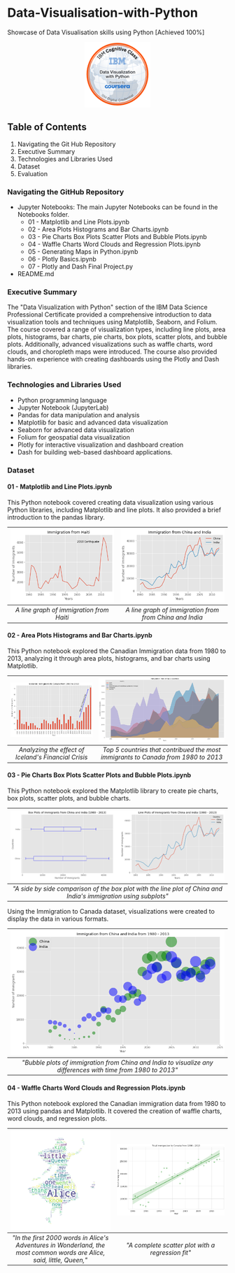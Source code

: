 # Data-Visualisation-with-Python

Showcase of Data Visualisation skills using Python [Achieved 100%]

<p align="center">
  <img width="150" height="150" src="https://github.com/Amertastic/Data-Visualization-with-Python/blob/main/Images/Data_Visual_w_Python.png">
</p>

## Table of Contents

1) Navigating the Git Hub Repository
2) Executive Summary
3) Technologies and Libraries Used
4) Dataset
5) Evaluation

### Navigating the GitHub Repository

- Jupyter Notebooks: The main Jupyter Notebooks can be found in the Notebooks folder.
  - 01 - Matplotlib and Line Plots.ipynb
  - 02 - Area Plots Histograms and Bar Charts.ipynb
  - 03 - Pie Charts Box Plots Scatter Plots and Bubble Plots.ipynb
  - 04 - Waffle Charts Word Clouds and Regression Plots.ipynb
  - 05 - Generating Maps in Python.ipynb
  - 06 - Plotly Basics.ipynb
  - 07 - Plotly and Dash Final Project.py
- README.md

### Executive Summary
The "Data Visualization with Python" section of the IBM Data Science Professional Certificate provided a comprehensive introduction to data visualization tools and techniques using Matplotlib, Seaborn, and Folium. The course covered a range of visualization types, including line plots, area plots, histograms, bar charts, pie charts, box plots, scatter plots, and bubble plots. Additionally, advanced visualizations such as waffle charts, word clouds, and choropleth maps were introduced. The course also provided hands-on experience with creating dashboards using the Plotly and Dash libraries.


### Technologies and Libraries Used

 - Python programming language
 - Jupyter Notebook (JupyterLab)
 - Pandas for data manipulation and analysis
 - Matplotlib for basic and advanced data visualization
 - Seaborn for advanced data visualization
 - Folium for geospatial data visualization
 - Plotly for interactive visualization and dashboard creation
 - Dash for building web-based dashboard applications.

### Dataset

#### 01 - Matplotlib and Line Plots.ipynb

This Python notebook covered creating data visualization using various Python libraries, including Matplotlib and line plots. It also provided a brief introduction to the pandas library.

|<img src="https://github.com/Amertastic/Data-Visualization-with-Python/blob/main/Images/Vis01-Immigration%20from%20Haiti.png" width="100%" height="100%">|<img src="https://github.com/Amertastic/Data-Visualization-with-Python/blob/main/Images/Vis02-Immigration%20from%20China%20and%20India.png" width="100%" height="100%"> | 
|:--:|:--:| 
| *A line graph of immigration from Haiti* | *A line graph of immigration from from China and India* |

#### 02 - Area Plots Histograms and Bar Charts.ipynb

This Python notebook explored the Canadian Immigration data from 1980 to 2013, analyzing it through area plots, histograms, and bar charts using Matplotlib.

|<img src="https://github.com/Amertastic/Data-Visualization-with-Python/blob/main/Images/Vis03-Icelandic%20Immigrants%20to%20Canada.png" width="100%" height="100%">|<img src="https://github.com/Amertastic/Data-Visualization-with-Python/blob/main/Images/Vis04-Immigration%20Trend%20of%20Top%205%20Countries.png" width="100%" height="100%"> | 
|:--:|:--:| 
| *Analyzing the effect of Iceland's Financial Crisis* | *Top 5 countries that contribued the most immigrants to Canada from 1980 to 2013* |

#### 03 - Pie Charts Box Plots Scatter Plots and Bubble Plots.ipynb

This Python notebook explored the Matplotlib library to create pie charts, box plots, scatter plots, and bubble charts. 

|<img src="https://github.com/Amertastic/Data-Visualization-with-Python/blob/main/Images/Vis05-Immigrants%20from%20China%20and%20India.png" width="100%" height="100%">| 
|:--:| 
| *"A side by side comparison of the box plot with the line plot of China and India's immigration using subplots"* |

Using the Immigration to Canada dataset, visualizations were created to display the data in various formats.

|<img src="https://github.com/Amertastic/Data-Visualization-with-Python/blob/main/Images/Vis06-Immigrants%20from%20China%20and%20India.png" width="100%" height="100%">| 
|:--:| 
| *"Bubble plots of immigration from China and India to visualize any differences with time from 1980 to 2013"* |

#### 04 - Waffle Charts Word Clouds and Regression Plots.ipynb

This Python notebook explored the Canadian immigration data from 1980 to 2013 using pandas and Matplotlib. It covered the creation of waffle charts, word clouds, and regression plots.

|<img src="https://github.com/Amertastic/Data-Visualization-with-Python/blob/main/Images/Vis07-Word%20Cloud.png" width="100%" height="100%">|<img src="https://github.com/Amertastic/Data-Visualization-with-Python/blob/main/Images/Vis08-Total%20Immigration%20to%20Canada.png" width="100%" height="100%"> | 
|:--:|:--:| 
| *"In the first 2000 words in Alice's Adventures in Wonderland, the most common words are Alice, said, little, Queen,"* | *"A complete scatter plot with a regression fit"* |
